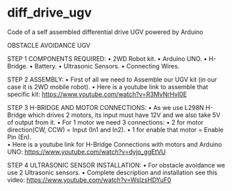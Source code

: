 # diff_drive_ugv
Code of a self assembled differential drive UGV powered by Arduino

OBSTACLE  AVOIDANCE  UGV

STEP 1
COMPONENTS REQUIRED:
    • 2WD Robot kit.
    • Arduino UNO.
    • H-Bridge.
    • Battery.
    • Ultrasonic Sensors.
    • Connecting Wires.

STEP 2
ASSEMBLY:
    • First of all we need to Assemble our UGV kit (in our case it is 2WD mobile robot).
    • Here is a youtube link to assemble that specific kit:
      https://www.youtube.com/watch?v=R3MvNrHvl0E

STEP 3
H-BRIDGE AND MOTOR CONNECTIONS:
    • As we use L298N H-Bridge which drives 2 motors, its input must have 12V and we also take 5V of output from it.
    • For 1 motor we need 3 connections:
    • 2 for motor direction(CW, CCW) = Input (In1 and In2).
    • 1 for enable that motor = Enable Pin (En).                      
    • Here is a youtube link for H-Bridge Connections with motors and Arduino UNO:
      https://www.youtube.com/watch?v=dyjo_ggEtVU
      
STEP 4
ULTRASONIC SENSOR  INSTALLATION:
    • For obstacle avoidance we use 2 Ultrasonic sensors.
    • Complete description and installation see this video:
      https://www.youtube.com/watch?v=WslzsHDYuF0

